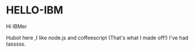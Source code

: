 # HELLO-IBM
Hi IBMer

Hubot here ,I like node.js and coffeescript (That's what I made off!)
I've had tasssss.
